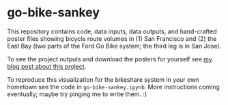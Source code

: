 # go-bike-sankey

This repository contains code, data inputs, data outputs, and hand-crafted poster files showing bicycle route volumes in (1) San Francisco and (2) the East Bay (two parts of the Ford Go Bike system; the third leg is in San Jose).

To see the project outputs and download the posters for yourself see [my blog post about this project](http://www.residentmar.io/2019/01/15/ford-go-bike-maps.html).

To reproduce this visualization for the bikeshare system in your own hometown see the code in `go-bike-sankey.ipynb`. More instructions coming eventually; maybe try pinging me to write them. :)